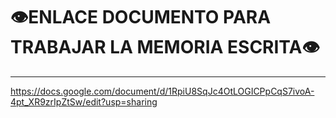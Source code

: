 # 👁️ENLACE DOCUMENTO PARA TRABAJAR LA MEMORIA ESCRITA👁️
<span style="font-size: 24px;"></span>
_____________________________

https://docs.google.com/document/d/1RpiU8SqJc4OtLOGICPpCqS7ivoA-4pt_XR9zrIpZtSw/edit?usp=sharing
